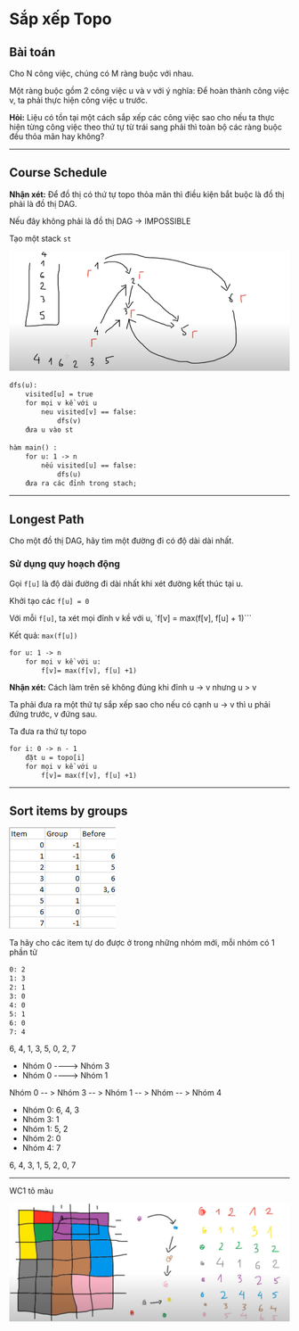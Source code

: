 # Sắp xếp Topo

## Bài toán

Cho N công việc, chúng có M ràng buộc với nhau.

Một ràng buộc gồm 2 công việc u và v với ý nghĩa: Để hoàn thành công việc v, ta phải thực hiện công việc u trước.

**Hỏi:** Liệu có tồn tại một cách sắp xếp các công việc sao cho nếu ta thực hiện từng công việc theo thứ tự từ trái sang phải thì toàn bộ các ràng buộc đều thỏa mãn hay không?

---

## Course Schedule

**Nhận xét:** Để đồ thị có thứ tự topo thỏa mãn thì điều kiện bắt buộc là đồ thị phải là đồ thị DAG.

Nếu đây không phải là đồ thị DAG &rarr; IMPOSSIBLE

Tạo một stack `st`

![alt text](../img/buoi2_course_schedule.png)

```plaintext
dfs(u):
    visited[u] = true
    for mọi v kề với u
        neu visited[v] == false:
            dfs(v)
    đưa u vào st

hàm main() :
    for u: 1 -> n
        nếu visited[u] == false:
            dfs(u)
    đưa ra các đỉnh trong stach;
```

---

## Longest Path

Cho một đồ thị DAG, hãy tìm một đường đi có độ dài dài nhất.

### Sử dụng quy hoạch động

Gọi `f[u]` là độ dài đường đi dài nhất khi xét đường kết thúc tại u.

Khởi tạo các `f[u] = 0`

Với mỗi `f[u]`, ta xét mọi đỉnh v kề với u, `f[v] = max(f[v], f[u] + 1)```

Kết quả: `max(f[u])`

```plaintext
for u: 1 -> n
    for mọi v kề với u:
        f[v]= max(f[v], f[u] +1)
```

**Nhận xét:** Cách làm trên sẽ không đúng khi đỉnh u -> v nhưng u > v

Ta phải đưa ra một thứ tự sắp xếp sao cho nếu có cạnh u -> v thì u phải đứng trước, v đứng sau.

Ta đưa ra thứ tự topo

```plaintext
for i: 0 -> n - 1
    đặt u = topo[i]
    for mọi v kề với u
        f[v]= max(f[v], f[u] +1)
```

---

## Sort items by groups

![alt text](../img/buoi2_bai3.png)

Ta hãy cho các item tự do được ở trong những nhóm mới, mỗi nhóm có 1 phần tử

```
0: 2
1: 3
2: 1
3: 0
4: 0
5: 1
6: 0
7: 4
```

6, 4, 1, 3, 5, 0, 2, 7

- Nhóm 0 ----> Nhóm 3
- Nhóm 0 ----> Nhóm 1

Nhóm 0 -- > Nhóm 3 -- > Nhóm 1 -- > Nhóm -- > Nhóm 4

- Nhóm 0: 6, 4, 3
- Nhóm 3: 1
- Nhóm 1: 5, 2
- Nhóm 2: 0
- Nhóm 4: 7

6, 4, 3, 1, 5, 2, 0, 7

---

WC1 tô màu

![alt text](../img/buoi2_bai4.png)
